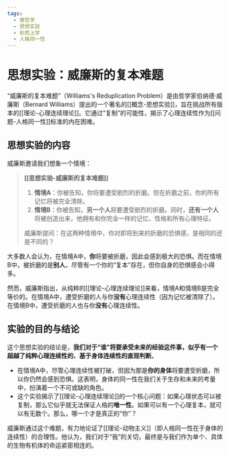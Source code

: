 ```yaml
---
tags:
  - 做哲学
  - 思想实验
  - 形而上学
  - 人格同一性
---
```


# 思想实验：威廉斯的复本难题

“威廉斯的复本难题”（Williams's Reduplication Problem）是由哲学家伯纳德·威廉斯（Bernard Williams）提出的一个著名的[[概念-思想实验]]，旨在挑战所有版本的[[理论-心理连续理论]]。它通过“复制”的可能性，揭示了心理连续性作为[[问题-人格同一性]]标准的内在困难。

## 思想实验的内容

威廉斯邀请我们想象一个情境：

> **[[思想实验-威廉斯的复本难题]]**
>
> 1.  **情境A**：你被告知，你将要遭受剧烈的折磨。但在折磨之前，你的所有记忆将被完全清除。
> 2.  **情境B**：你被告知，**另一个人**将要遭受剧烈的折磨。同时，**还有一个人**将被创造出来，他拥有和你完全一样的记忆、性格和所有心理特征。
>
> 威廉斯提问：在这两种情境中，你对即将到来的折磨的恐惧感，是相同的还是不同的？

大多数人会认为，在情境A中，**你**将要被折磨，因此会感到极大的恐惧。而在情境B中，被折磨的是**别人**，尽管有一个你的“复本”存在，但你自身的恐惧感会小得多。

然而，威廉斯指出，从纯粹的[[理论-心理连续理论]]来看，情境A和情境B是完全等价的。在情境A中，遭受折磨的人与你**没有**心理连续性（因为记忆被清除了）。在情境B中，遭受折磨的人也与你**没有**心理连续性。

## 实验的目的与结论

这个思想实验的结论是，**我们对于“谁”将要承受未来的经验这件事，似乎有一个超越了纯粹心理连续性的、基于身体连续性的直观判断**。

*   在情境A中，尽管心理连续性被打破，但因为那是**你的身体**将要遭受折磨，所以你仍然会感到恐惧。这表明，身体的同一性在我们关于生存和未来的考量中，扮演着一个不可或缺的角色。
*   这个实验揭示了[[理论-心理连续理论]]的一个核心问题：如果心理状态可以被复制，那么它似乎就无法保证人格的**唯一性**。如果可以有一个心理复本，就可以有无数个。那么，哪一个才是真正的“你”？

威廉斯通过这个难题，有力地论证了[[理论-动物主义]]（即人格同一性在于身体的连续性）的合理性。他认为，我们对于“我”的关切，最终是与我们作为单个、具体的生物有机体的命运紧密相连的。
